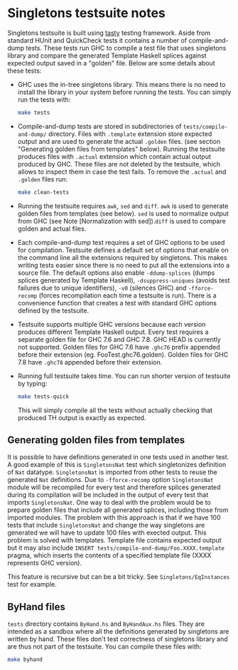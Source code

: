 Singletons testsuite notes
==========================

Singletons testsuite is built using
[tasty](http://hackage.haskell.org/package/tasty) testing framework. Aside from
standard HUnit and QuickCheck tests it contains a number of compile-and-dump
tests. These tests run GHC to compile a test file that uses singletons library
and compare the generated Template Haskell splices against expected output
saved in a "golden" file. Below are some details about these tests:

 * GHC uses the in-tree singletons library. This means there is no need to
   install the library in your system before running the tests. You can simply
   run the tests with:

      ```bash
      make tests
      ```

 * Compile-and-dump tests are stored in subdirectories of
   `tests/compile-and-dump/` directory. Files with `.template` extension store
   expected output and are used to generate the actual `.golden` files. (see
   section "Generating golden files from templates" below). Running the
   testsuite produces files with `.actual` extension which contain actual output
   produced by GHC. These files are not deleted by the testsuite, which allows
   to inspect them in case the test fails. To remove the `.actual` and `.golden`
   files run:

      ```bash
      make clean-tests
      ```

 * Running the testsuite requires `awk`, `sed` and `diff`. `awk` is used to
   generate golden files from templates (see below). `sed` is used to normalize
   output from GHC (see Note [Normalization with sed]).`diff` is used to compare
   golden and actual files.

 * Each compile-and-dump test requires a set of GHC options to be used for
   compilation. Testsuite defines a default set of options that enable on the
   command line all the extensions required by singletons. This makes writing
   tests easier since there is no need to put all the extensions into a source
   file. The default options also enable `-ddump-splices` (dumps splices
   generated by Template Haskell), `-dsuppress-uniques` (avoids test failures
   due to unique identifiers), `-v0` (silences GHC) and `-fforce-recomp` (forces
   recompilation each time a testsuite is run). There is a convenience function
   that creates a test with standard GHC options defined by the testsuite.

 * Testsuite supports multiple GHC versions because each version produces
   different Template Haskell output. Every test requires a separate golden file
   for GHC 7.6 and GHC 7.8. GHC HEAD is currently not supported. Golden files
   for GHC 7.6 have `.ghc76` prefix appended before their extension
   (eg. FooTest.ghc76.golden). Golden files for GHC 7.8 have `.ghc78` appended
   before their extension.

 * Running full testsuite takes time. You can run shorter version of testsuite
   by typing:

   ```bash
   make tests-quick
   ```

   This will simply compile all the tests without actually checking that
   produced TH output is exactly as expected.

## Generating golden files from templates

It is possible to have definitions generated in one tests used in another
test. A good example of this is `SingletonsNat` test which singletonizes
definition of `Nat` datatype. `SingletonsNat` is imported from other tests to
reuse the generated `Nat` definitions. Due to `-fforce-recomp` option
`SingletonsNat` module will be recompiled for every test and therefore splices
generated during its compilation will be included in the output of every test
that imports `SingletonsNat`. One way to deal with the problem would be to
prepare golden files that include all generated splices, including those from
imported modules. The problem with this approach is that if we have 100 tests
that include `SingletonsNat` and change the way singletons are generated we will
have to update 100 files with exected output. This problem is solved with
templates. Template file contains expected output but it may also include
`INSERT tests/compile-and-dump/Foo.XXXX.template` pragma, which inserts the
contents of a specified template file (XXXX represents GHC version).

This feature is recursive but can be a bit tricky. See `Singletons/EqInstances`
test for example.

## ByHand files

`tests` directory contains `ByHand.hs` and `ByHandAux.hs` files. They are
intended as a sandbox where all the definitions generated by singletons are
written by hand. These files don't test correctness of singletons library and
are thus not part of the testsuite. You can compile these files with:

  ```bash
  make byhand
  ```
